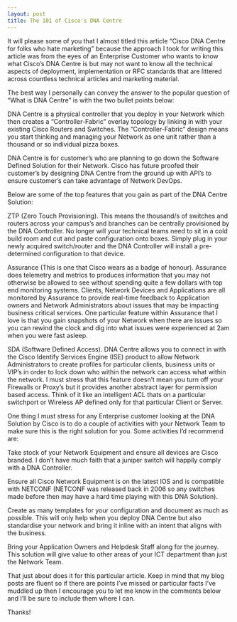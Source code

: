 ```yaml
---
layout: post
title: The 101 of Cisco's DNA Centre
---
```


It will please some of you that I almost titled this article “Cisco DNA Centre for folks who hate marketing” because the approach I took for writing this article was from the eyes of an Enterprise Customer who wants to know what Cisco’s DNA Centre is but may not want to know all the technical aspects of deployment, implementation or RFC standards that are littered across countless technical articles and marketing material.

The best way I personally can convey the answer to the popular question of “What is DNA Centre” is with the two bullet points below:

DNA Centre is a physical controller that you deploy in your Network which then creates a “Controller-Fabric” overlay topology by linking in with your existing Cisco Routers and Switches. The “Controller-Fabric” design means you start thinking and managing your Network as one unit rather than a thousand or so individual pizza boxes.

DNA Centre is for customer’s who are planning to go down the Software Defined Solution for their Network. Cisco has future proofed their customer’s by designing DNA Centre from the ground up with API’s to ensure customer’s can take advantage of Network DevOps.

Below are some of the top features that you gain as part of the DNA Centre Solution:

ZTP (Zero Touch Provisioning). This means the thousand/s of switches and routers across your campus’s and branches can be centrally provisioned by the DNA Controller. No longer will your technical teams need to sit in a cold build room and cut and paste configuration onto boxes. Simply plug in your newly acquired switch/router and the DNA Controller will install a pre-determined configuration to that device.

Assurance (This is one that Cisco wears as a badge of honour). Assurance does telemetry and metrics to produces information that you may not otherwise be allowed to see without spending quite a few dollars with top end monitoring systems. Clients, Network Devices and Applications are all monitored by Assurance to provide real-time feedback to Application owners and Network Administrators about issues that may be impacting business critical services. One particular feature within Assurance that I love is that you gain snapshots of your Network when there are issues so you can rewind the clock and dig into what issues were experienced at 2am when you were fast asleep.

SDA (Software Defined Access). DNA Centre allows you to connect in with the Cisco Identify Services Engine (ISE) product to allow Network Administrators to create profiles for particular clients, business units or VIP’s in order to lock down who within the network can access what within the network. I must stress that this feature doesn’t mean you turn off your Firewalls or Proxy’s but it provides another abstract layer for permission based access. Think of it like an intelligent ACL thats on a particular switchport or Wireless AP defined only for that particular Client or Server. 

One thing I must stress for any Enterprise customer looking at the DNA Solution by Cisco is to do a couple of activities with your Network Team to make sure this is the right solution for you. Some activities I’d recommend are:

Take stock of your Network Equipment and ensure all devices are Cisco branded. I don’t have much faith that a juniper switch will happily comply with a DNA Controller.

Ensure all Cisco Network Equipment is on the latest IOS and is compatible with NETCONF (NETCONF was released back in 2006 so any switches made before then may have a hard time playing with this DNA Solution).

Create as many templates for your configuration and document as much as possible. This will only help when you deploy DNA Centre but also standardise your network and bring it inline with an intent that aligns with the business.

Bring your Application Owners and Helpdesk Staff along for the journey. This solution will give value to other areas of your ICT department than just the Network Team. 

That just about does it for this particular article. Keep in mind that my blog posts are fluent so if there are points I’ve missed or particular facts I’ve muddled up then I encourage you to let me know in the comments below and I’ll be sure to include them where I can.

Thanks!
